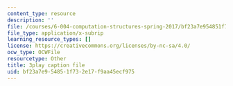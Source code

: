 ```yaml
---
content_type: resource
description: ''
file: /courses/6-004-computation-structures-spring-2017/bf23a7e954851f732e17f9aa45ecf975_JuvrTQapI_k.srt
file_type: application/x-subrip
learning_resource_types: []
license: https://creativecommons.org/licenses/by-nc-sa/4.0/
ocw_type: OCWFile
resourcetype: Other
title: 3play caption file
uid: bf23a7e9-5485-1f73-2e17-f9aa45ecf975
---
```

